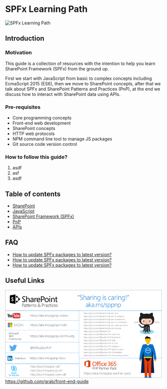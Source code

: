 # SPFx Learning Path
![SPFx Learning Path](https://blog.ch.atosconsulting.com/wp-content/uploads/2017/05/sharepoint-banner.png "SPFx Learning Path")

## Introduction
### Motivation
This guide is a collection of resources with the intention to help you learn SharePoint Framework (SPFx) from the ground up.

First we start with JavaScript from basic to complex concepts including EcmaScript 2015 (ES6), then we move to SharePoint concepts, after that we talk about SPFx and SharePoint Patterns and Practices (PnP), at the end we discuss how to interact with SharePoint data using APIs.

### Pre-requisites
  * Core programming concepts
  * Front-end web development
  * SharePoint concepts 
  * HTTP web protocols
  * NPM command line tool to manage JS packages
  * Git source code version control

### How to follow this guide?
  1. asdf
  2. asf
  3. asdf

## Table of contents
  * [SharePoint](./SharePoint)
  * [JavaScript](./JavaScript/javascript.md)
  * [SharePoint Framework (SPFx)](./SPFx)
  * [PnP](./PnP)
  * [APIs](./APIs)

## FAQ
  * [How to update SPFx packages to latest version?](https://github.com/SharePoint/sp-dev-docs/blob/master/docs/spfx/update-latest-packages.md)
  * [How to update SPFx packages to latest version?](https://github.com/SharePoint/sp-dev-docs/blob/master/docs/spfx/update-latest-packages.md)
  * [How to update SPFx packages to latest version?](https://github.com/SharePoint/sp-dev-docs/blob/master/docs/spfx/update-latest-packages.md)

## Useful Links
![SPFx References](./assets/pnp-resources-list.png "SPFx References")
https://github.com/grab/front-end-guide